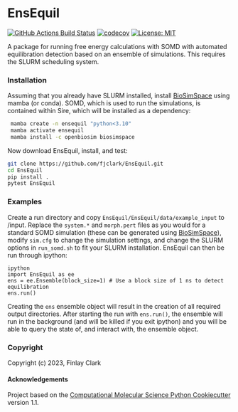 EnsEquil
==============================
[//]: # (Badges)
[![GitHub Actions Build Status](https://github.com/fjclark/EnsEquil/workflows/CI/badge.svg)](https://github.com/fjclark/EnsEquil/actions?query=workflow%3ACI)
[![codecov](https://codecov.io/gh/fjclark/EnsEquil/branch/main/graph/badge.svg?token=UMH0OUSUJY)](https://codecov.io/gh/fjclark/EnsEquil)
[![License: MIT](https://img.shields.io/badge/License-MIT-yellow.svg)](https://opensource.org/licenses/MIT)


A package for running free energy calculations with SOMD with automated equilibration detection based on an ensemble of simulations. This requires the SLURM scheduling system.

### Installation

Assuming that you already have SLURM installed, install [BioSimSpace](https://biosimspace.openbiosim.org/) using mamba (or conda). SOMD, which is used to run the simulations, is contained within Sire, which will be installed as a dependency:

```bash
 mamba create -n ensequil "python<3.10"
 mamba activate ensequil
 mamba install -c openbiosim biosimspace
 ```
 
 Now download EnsEquil, install, and test:
 ```bash
 git clone https://github.com/fjclark/EnsEquil.git
 cd EnsEquil
 pip install .
 pytest EnsEquil
 ```
 
### Examples

Create a run directory and copy `EnsEquil/EnsEquil/data/example_input` to <your run directory>/input. Replace the `system.*` and `morph.pert` files as you would for a standard SOMD simulation (these can be generated using [BioSimSpace](https://biosimspace.openbiosim.org/)), modify `sim.cfg` to change the simulation settings, and change the SLURM options in `run_somd.sh` to fit your SLURM installation. EnsEquil can then be run through ipython:

```
ipython
import EnsEquil as ee
ens = ee.Ensemble(block_size=1) # Use a block size of 1 ns to detect equilibration
ens.run()
```
Creating the `ens` ensemble object will result in the creation of all required output directories. After starting the run with `ens.run()`, the ensemble will run in the background (and will be killed if you exit ipython) and you will be able to query the state of, and interact with, the ensemble object.

### Copyright

Copyright (c) 2023, Finlay Clark


#### Acknowledgements
 
Project based on the 
[Computational Molecular Science Python Cookiecutter](https://github.com/molssi/cookiecutter-cms) version 1.1.
